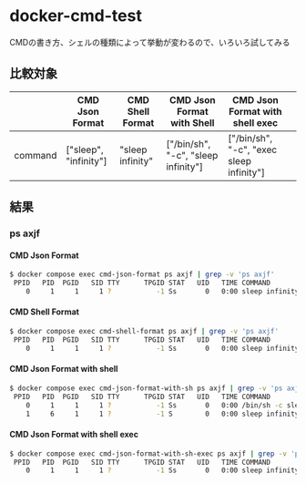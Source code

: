 # docker-cmd-test
CMDの書き方、シェルの種類によって挙動が変わるので、いろいろ試してみる

## 比較対象
|         | CMD Json Format      | CMD Shell Format | CMD Json Format with Shell          | CMD Json Format with shell exec          |  |
|---------|----------------------|------------------|-------------------------------------|------------------------------------------|--|
| command | ["sleep", "infinity"] | "sleep infinity" | ["/bin/sh", "-c", "sleep infinity"] | ["/bin/sh", "-c", "exec sleep infinity"] |  |

## 結果
### ps axjf
#### CMD Json Format
```bash
$ docker compose exec cmd-json-format ps axjf | grep -v 'ps axjf'
 PPID   PID  PGID   SID TTY      TPGID STAT   UID   TIME COMMAND
    0     1     1     1 ?           -1 Ss       0   0:00 sleep infinity
```

#### CMD Shell Format
```bash
$ docker compose exec cmd-shell-format ps axjf | grep -v 'ps axjf'
 PPID   PID  PGID   SID TTY      TPGID STAT   UID   TIME COMMAND
    0     1     1     1 ?           -1 Ss       0   0:00 sleep infinity
```

#### CMD Json Format with shell
```bash
$ docker compose exec cmd-json-format-with-sh ps axjf | grep -v 'ps axjf'
 PPID   PID  PGID   SID TTY      TPGID STAT   UID   TIME COMMAND
    0     1     1     1 ?           -1 Ss       0   0:00 /bin/sh -c sleep infinity
    1     6     1     1 ?           -1 S        0   0:00 sleep infinity
```

#### CMD Json Format with shell exec
```bash
$ docker compose exec cmd-json-format-with-sh-exec ps axjf | grep -v 'ps axjf'
 PPID   PID  PGID   SID TTY      TPGID STAT   UID   TIME COMMAND
    0     1     1     1 ?           -1 Ss       0   0:00 sleep infinity
```
